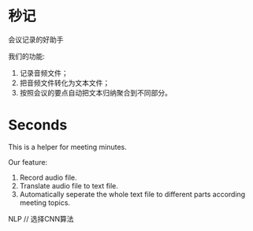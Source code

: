 # 秒记

会议记录的好助手

我们的功能:

1. 记录音频文件；
2. 把音频文件转化为文本文件；
3. 按照会议的要点自动把文本归纳聚合到不同部分。


# Seconds

This is a helper for meeting minutes.

Our feature:

1. Record audio file.
2. Translate audio file to text file.
3. Automatically seperate the whole text file to different parts according meeting topics.



NLP        // 选择CNN算法
